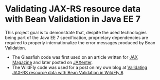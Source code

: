 # Validating JAX-RS resource data with Bean Validation in Java EE 7

This project goal is to demonstrate that, despite the used technologies being part of the Java EE 7 specification, proprietary dependencies are required to properly internationalize the error messages produced by Bean Validation.

* The Glassfish code was first used on an article written for [JAX Magazine](http://jaxenter.com/jax-magazine/JAX-Magazine-2013-06) and later posted on [JAXenter](http://jaxenter.com/integrating-bean-validation-with-jax-rs-48461.html).
* The WildFly code was used for a post on my own blog at [Validating JAX-RS resource data with Bean Validation in WildFly 8]().
